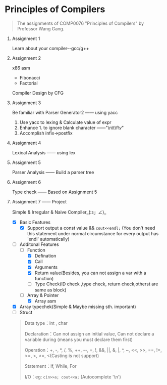 # Principles of Compilers
> The assignments of COMP0076 "Principles of Compilers" by Professor Wang Gang.
1. Assignment 1
  
   Learn about your compiler--gcc/g++
   
2. Assignment 2

   x86 asm 

   - Fibonacci
   - Factorial
   
   Compiler Design by CFG
   
3. Assignment 3

   Be familiar with Parser Generator2 —— using yacc

   1. Use yacc to lexing & Calculate value of expr
   2. Enhance 1. to ignore blank character ——"\n\t\\f\\v" 
   3. Accomplish infix→postfix

4. Assignment 4

   Lexical Analysis —— using lex

5. Assignment 5

   Parser Analysis —— Build a parser tree

6. Assignment 6

   Type check —— Based on Assignment 5

7. Assignment 7 —— Project

   Simple & Irregular & Naive Compiler\_(:з」∠)_

   - [x] Basic Features
     - [x] Support output a const value && `cout<<endl;` (You don't need this statement under normal circumstance for every output has 'endl' automatically)
   - [ ] Additonal Features
     - [ ] Function
       - [x] Defination
       - [x] Call
       - [x] Arguments
       - [x] Return value(Besides, you can not assign a var with a function)
       - [ ] Type Check(ID check ,type check, return check,otherst are same as block)
     - [ ] Array & Pointer
       - [x] Array asm
    - [x] Array typechek(Simple & Maybe missing sth. important)
     - [ ] Struct 
   
   >  Data type：int , char
   >
   > Declaration：Can not assign an initial value, Can not declare a variable during (means you must declare them first)
   >
   > Operation：+, -, *, /, %, ++, --, =, !, &&, ||, &, |, ^, ~, <<, >>, ==, !=, >=, >, <=, <(Casting is not support)  
   >
   > Statement：If, While, For
   >
   > I/O：eg: `cin>>a; cout<<a;` (Autocomplete '\n')